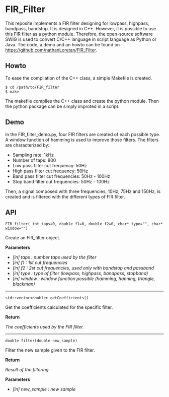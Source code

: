 # FIR_Filter

This reposite implements a FIR filter designing for lowpass, highpass, bandpass,
bandstop. It is designed in C++. However, it is possible to use this FIR filter
as a python module. Therefore, the open-source software SWIG is used to convert
C/C++ language in script language as Python or Java. The code, a demo and an
howto can be found on https://github.com/nathanLoretan/FIR_Filter.

## Howto ##

To ease the compilation of the C++ class, a simple Makefile is created.

    $ cd /path/to/FIR_filter
    $ make

The makefile compiles the C++ class and create the python module. Then the python
package can be simply improted in a script.

## Demo ##

In the FIR_filter_demo.py, four FIR filters are created of each possible type.
A window function of hamming is used to improve those filters. The filters are
characterized by:
* Sampling rate: 1kHz
* Number of taps: 800
* Low pass filter cut frequency: 50Hz
* High pass filter cut frequency: 50Hz
* Band pass filter cut frequencies: 50Hz - 100Hz
* Stop band filter cut frequencies: 50Hz - 100Hz

Then, a signal composed with three frequencies, 10Hz, 75Hz and 150Hz, is created
and is filtered with the different types of FIR filter.

## API ##

`FIR_filter( int taps=0, double f1=0, double f2=0, char* type="", char* window="")`

Create an FIR_filter object.

__Parameters__

* *[in] taps    : number taps used by the filter*
* *[in] f1      : 1st cut frequencies*
* *[in] f2      : 2st cut frequencies, used only with bandstop and passband*
* *[in] type    : type of filter (lowpass, highpass, bandpass, stopband)*
* *[in] window  : window function possible (hamming, hanning, triangle, blackman)*

- - - -


`std::vector<double> getCoefficients()`

Get the coefficients calculated for the specific filter.

__Return__

*The coefficients used by the FIR filter.*

- - - -


`double filter(double new_sample)`

Filter the new sample given to the FIR filter.

__Return__

*Result of the filtering*

__Parameters__

* *[in] new_sample     : new sample*
